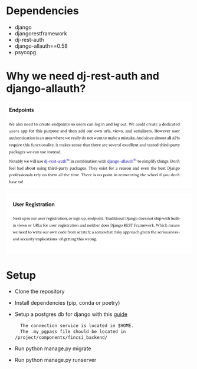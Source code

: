 # Dependencies
- django
- djangorestframework
- dj-rest-auth
- django-allauth==0.58
- psycopg 

# Why we need dj-rest-auth and django-allauth?

![endpoints](readmeassets/endpoints.png)

![userreg](readmeassets/userreg.png)

# Setup
- Clone the repository
- Install dependencies (pip, conda or poetry)
- Setup a postgres db for django with this [guide](https://docs.djangoproject.com/en/4.2/ref/databases/#postgresql-notes)

        The connection service is located in $HOME.
        The .my_pgpass file should be located in /project/components/fincsi_backend/

- Run python manage.py migrate
- Run python manage.py runserver